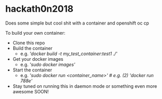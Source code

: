 # hackath0n2018
Does some simple but cool shit with a container and openshift oc cp

To build your own container:
* Clone this repo
* Build the container
  * e.g. *'docker build -t my_test_container:test1 ./'*
* Get your docker images
    * e.g. *'sudo docker images'*
* Start the container
    * e.g. *'sudo docker run <container_name>' # e.g. (2) 'docker run 788e'*
* Stay tuned on running this in daemon mode or something even more awesome SOON!
